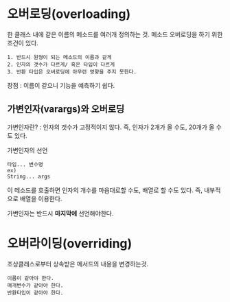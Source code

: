 # 오버로딩(overloading)

한 클래스 내에 같은 이름의 메소드를 여러개 정의하는 것. 메소드 오버로딩을 하기 위한 조건이 있다.

    1. 반드시 원형이 되는 메소드의 이름과 같게
    2. 인자의 갯수가 다르게/ 혹은 타입이 다르게
    3. 반환 타입은 오버로딩에 아무런 영향을 주지 못한다.


장점 : 이름이 같으니 기능을 예측하기 쉽다.

## 가변인자(varargs)와 오버로딩

가변인자란? : 인자의 갯수가 고정적이지 않다. 즉, 인자가 2개가 올 수도, 20개가 올 수도 있다.

가변인자의 선언

    타입... 변수명
    ex)
    String... args


이 메소드를 호출하면 인자의 개수를 마음대로할 수도, 배열로 할 수도 있다. 즉, 내부적으로 배열을 이용한다.

가변인자는 반드시 **마지막에** 선언해야한다.

# 오버라이딩(overriding)

조상클래스로부터 상속받은 메서드의 내용을 변경하는것.

    이름이 같아야 한다.
    매개변수가 같아야 한다.
    반환타입이 같아야 한다.